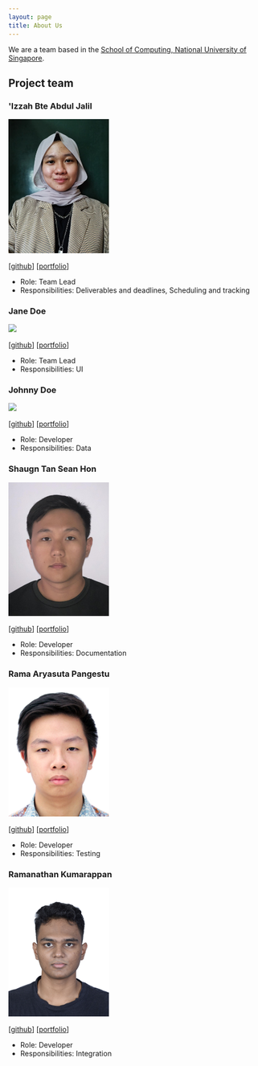 ```yaml
---
layout: page
title: About Us
---
```


We are a team based in the [School of Computing, National University of Singapore](http://www.comp.nus.edu.sg).


## Project team

### 'Izzah Bte Abdul Jalil

<img src="images/izzahaj.png" width="200px">

[[github](https://github.com/izzahaj)]
[[portfolio](team/izzahaj.md)]

* Role: Team Lead
* Responsibilities: Deliverables and deadlines, Scheduling and tracking

### Jane Doe

<img src="images/johndoe.png" width="200px">

[[github](http://github.com/johndoe)]
[[portfolio](team/johndoe.md)]

* Role: Team Lead
* Responsibilities: UI

### Johnny Doe

<img src="images/johndoe.png" width="200px">

[[github](http://github.com/johndoe)] [[portfolio](team/johndoe.md)]

* Role: Developer
* Responsibilities: Data

### Shaugn Tan Sean Hon

<img src="images/shaugn.png" width="200px">

[[github](http://github.com/shogun187)]
[[portfolio](team/shogun187.md)]

* Role: Developer
* Responsibilities: Documentation

### Rama Aryasuta Pangestu

<img src="images/rama-pang.png" width="200px">

[[github](https://github.com/rama-pang)]
[[portfolio](team/rama-pang.md)]

* Role: Developer
* Responsibilities: Testing

### Ramanathan Kumarappan

<img src="images/ramanathan0908.png" width="200px">

[[github](https://github.com/Ramanathan0908)]
[[portfolio](team/ramanathan0908.md)]

* Role: Developer
* Responsibilities: Integration

